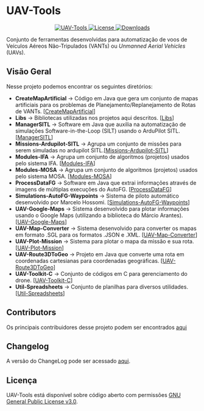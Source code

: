 # UAV-Tools

<p align="center">
  <a href="#">
    <img src="https://img.shields.io/badge/UAV-TOOLS-brightgreen.svg" alt="UAV-Tools">
  </a>
  <a href="https://github.com/jesimar/UAV-Tools/blob/master/LICENSE" target="_blank">
    <img src="https://img.shields.io/aur/license/yaourt.svg" alt="License">
  </a>
  <a href="https://github.com/jesimar/UAV-Tools/pulse" target="_blank">
    <img src="https://img.shields.io/github/downloads/jesimar/UAV-Tools/total.svg" alt="Downloads">
  </a>
</p>

Conjunto de ferramentas desenvolvidas para automatização de voos de Veículos Aéreos Não-Tripulados (VANTs) ou *Unmanned Aerial Vehicles* (UAVs).

## Visão Geral

Nesse projeto podemos encontrar os seguintes diretórios:

* **CreateMapArtificial** -> Código em Java que gera um conjunto de mapas artificiais para os problemas de Planejamento/Replanejamento de Rotas de VANTs. [[CreateMapArtificial](./CreateMapArtificial/)]
* **Libs** -> Bibliotecas utilizadas nos projetos aqui descritos. [[Libs](./Libs/)]
* **ManagerSITL** -> Software em Java que auxilia na automatização de simulações Software-in-the-Loop (SILT) usando o ArduPilot SITL. [[ManagerSITL](./ManagerSITL/)]
* **Missions-Ardupilot-SITL** -> Agrupa um conjunto de missões para serem simuladas no ardupilot SITL.[[Missions-Ardupilot-SITL](./Missions-Ardupilot-SITL/)]
* **Modules-IFA** -> Agrupa um conjunto de algoritmos (projetos) usados pelo sistema IFA. [[Modules-IFA](./Modules-IFA/)]
* **Modules-MOSA** -> Agrupa um conjunto de algoritmos (projetos) usados pelo sistema MOSA. [[Modules-MOSA](./Modules-MOSA/)]
* **ProcessDataFG** -> Software em Java que extrai informações através de imagens de múltiplas execuções do AutoFG. [[ProcessDataFG](./ProcessDataFG/)]
* **Simulations-AutoFG-Waypoints** -> Sistema de piloto automático desenvolvido por Marcelo Hossomi. [[Simulations-AutoFG-Waypoints](./Simulations-AutoFG-Waypoints/)]
* **UAV-Google-Maps** -> Sistema desenvolvido para plotar informações usando o Google Maps (utilizando a biblioteca do Márcio Arantes). [[UAV-Google-Maps](./UAV-Google-Maps/)]
* **UAV-Map-Converter** -> Sistema desenvolvido para converter os mapas em formato .SGL para os formatos .JSON e .XML. [[UAV-Map-Converter](./UAV-Map-Converter/)]
* **UAV-Plot-Mission** -> Sistema para plotar o mapa da missão e sua rota. [[UAV-Plot-Mission](./UAV-Plot-Mission/)]
* **UAV-Route3DToGeo** -> Projeto em Java que converte uma rota em coordenadas cartesianas para coordenadas geográficas. [[UAV-Route3DToGeo](./UAV-Route3DToGeo/)]
* **UAV-Toolkit-C** -> Conjunto de códigos em C para gerenciamento do drone. [[UAV-Toolkit-C](./UAV-Toolkit-C/)]
* **Util-Spreadsheets** -> Conjunto de planilhas para diversos utilidades. [[Util-Spreadsheets](./Util-Spreadsheets/)]

## Contributors

Os principais contribuidores desse projeto podem ser encontrados [aqui](https://github.com/jesimar/UAV-Tools/blob/master/AUTHORS)

## Changelog

A versão do ChangeLog pode ser acessado [aqui](https://github.com/jesimar/UAV-Tools/blob/master/CHANGELOG.md). 

## Licença

UAV-Tools está disponível sobre código aberto com permissões [GNU General Public License v3.0](https://github.com/jesimar/UAV-Tools/blob/master/LICENSE). 

